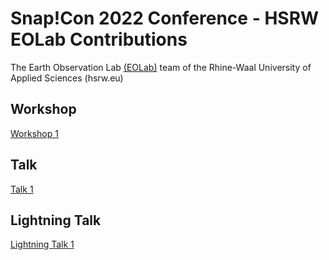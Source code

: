 # Snap!Con 2022 Conference - HSRW EOLab Contributions 

The Earth Observation Lab [(EOLab)](https://wiki.eolab.de/) team of the Rhine-Waal University of Applied Sciences (hsrw.eu)

## Workshop 

[Workshop 1](Workshop_1.md)

## Talk

[Talk 1](Talk_1.md)

## Lightning Talk

[Lightning Talk 1](Lightning_Talk_1.md)

